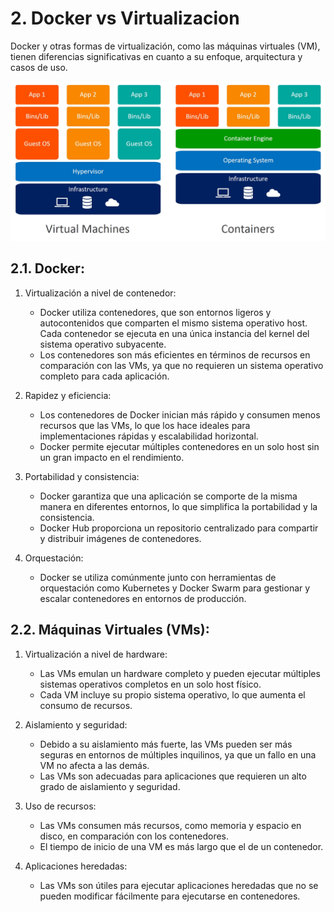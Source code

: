 # 2. Docker vs Virtualizacion

Docker y otras formas de virtualización, como las máquinas virtuales (VM), tienen diferencias significativas en cuanto a su enfoque, arquitectura y casos de uso.

![docker-vs-vm](images/containers-vs-virtual-machines.jpg)

## 2.1. Docker:
1. Virtualización a nivel de contenedor:
   - Docker utiliza contenedores, que son entornos ligeros y autocontenidos que comparten el mismo sistema operativo host. Cada contenedor se ejecuta en una única instancia del kernel del sistema operativo subyacente.
   - Los contenedores son más eficientes en términos de recursos en comparación con las VMs, ya que no requieren un sistema operativo completo para cada aplicación.
  
2. Rapidez y eficiencia:
   - Los contenedores de Docker inician más rápido y consumen menos recursos que las VMs, lo que los hace ideales para implementaciones rápidas y escalabilidad horizontal.
   - Docker permite ejecutar múltiples contenedores en un solo host sin un gran impacto en el rendimiento.

3. Portabilidad y consistencia:
   - Docker garantiza que una aplicación se comporte de la misma manera en diferentes entornos, lo que simplifica la portabilidad y la consistencia.
   - Docker Hub proporciona un repositorio centralizado para compartir y distribuir imágenes de contenedores.
  
4. Orquestación:
   - Docker se utiliza comúnmente junto con herramientas de orquestación como Kubernetes y Docker Swarm para gestionar y escalar contenedores en entornos de producción.

## 2.2. Máquinas Virtuales (VMs):

1. Virtualización a nivel de hardware:
   - Las VMs emulan un hardware completo y pueden ejecutar múltiples sistemas operativos completos en un solo host físico.
   - Cada VM incluye su propio sistema operativo, lo que aumenta el consumo de recursos.
2. Aislamiento y seguridad:
   - Debido a su aislamiento más fuerte, las VMs pueden ser más seguras en entornos de múltiples inquilinos, ya que un fallo en una VM no afecta a las demás.
   - Las VMs son adecuadas para aplicaciones que requieren un alto grado de aislamiento y seguridad.
  
3. Uso de recursos:
   - Las VMs consumen más recursos, como memoria y espacio en disco, en comparación con los contenedores.
   - El tiempo de inicio de una VM es más largo que el de un contenedor.
4. Aplicaciones heredadas:
   - Las VMs son útiles para ejecutar aplicaciones heredadas que no se pueden modificar fácilmente para ejecutarse en contenedores.